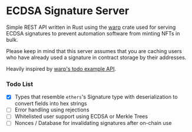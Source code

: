 # ECDSA Signature Server

Simple REST API written in Rust using the [warp](https://docs.rs/warp/) crate used for serving ECDSA signatures to prevent automation software from minting NFTs in bulk.

Please keep in mind that this server assumes that you are caching users who have already used a signature in contract storage by their addresses.  

Heavily inspired by [warp's todo example API](https://github.com/seanmonstar/warp/blob/master/examples/todos.rs).

### Todo List
- [x] Types that resemble `ethers`'s Signature type with deserialization to convert fields into hex strings 
- [ ] Error handling using rejections
- [ ] Whitelisted user support using ECDSA or Merkle Trees
- [ ] Nonces / Database for invalidating signatures after on-chain use